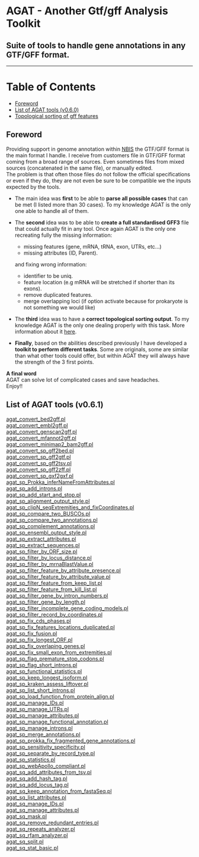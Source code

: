 # AGAT - **A**nother **G**tf/gff **A**nalysis **T**oolkit
## Suite of tools to handle gene annotations in any GTF/GFF format.
---------------------------------------------

# Table of Contents

* [Foreword](#foreword)
* [List of AGAT tools (v0.6.0)](#list-of-agat-tools-v060)
* [Topological sorting of gff features](https://github.com/NBISweden/AGAT/wiki/Topological-sorting-of-gff-features)

## Foreword
Providing support in genome annotation within [NBIS](https://nbis.se) the GTF/GFF format is the main format I handle. I receive from customers file in GTF/GFF format coming from a broad range of sources. Even sometimes files from mixed sources (concatenated in the same file), or manually edited.  
The problem is that often those files do not follow the official specifications or even if they do, they are not even be sure to be compatible we the inputs expected by the tools.  

* The main idea was **first** to be able to **parse all possible cases** that can be met (I listed more than 30 cases). To my knowledge AGAT is the only one able to handle all of them.

* The **second** idea was to be able to **create a full standardised GFF3** file that could actually fit in any tool.
Once again AGAT is the only one recreating fully the missing information:
   * missing features (gene, mRNA, tRNA, exon, UTRs, etc...)
   * missing attributes (ID, Parent).

   and fixing wrong information:
   * identifier to be uniq.
   * feature location (e.g mRNA will be stretched if shorter than its exons).
   * remove duplicated features.
   * merge overlapping loci (if option activate because for prokaryote is not something we would like)

* The **third** idea was to have a **correct topological sorting output**. To my knowledge AGAT is the only one dealing properly with this task. More information about it [here](https://github.com/NBISweden/AGAT/wiki/Topological-sorting-of-gff-features).

* **Finally**, based on the abilities described previously I have developed a **toolkit to perform different tasks**. Some are originals, some are similar than what other tools could offer, but within AGAT they will always have the strength of the 3 first points.


**A final word**  
AGAT can solve lot of complicated cases and save headaches.  
Enjoy!!

## List of AGAT tools (v0.6.1)
[agat_convert_bed2gff.pl](https://github.com/NBISweden/AGAT/wiki/agat_convert_bed2gff)  
[agat_convert_embl2gff.pl](https://github.com/NBISweden/AGAT/wiki/agat_convert_embl2gff)  
[agat_convert_genscan2gff.pl](https://github.com/NBISweden/AGAT/wiki/agat_convert_genscan2gff)  
[agat_convert_mfannot2gff.pl](https://github.com/NBISweden/AGAT/wiki/agat_convert_mfannot2gff)  
[agat_convert_minimap2_bam2gff.pl](https://github.com/NBISweden/AGAT/wiki/agat_convert_minimap2_bam2gff)  
[agat_convert_sp_gff2bed.pl](https://github.com/NBISweden/AGAT/wiki/agat_convert_sp_gff2bed)  
[agat_convert_sp_gff2gtf.pl](https://github.com/NBISweden/AGAT/wiki/agat_convert_sp_gff2gtf)  
[agat_convert_sp_gff2tsv.pl](https://github.com/NBISweden/AGAT/wiki/agat_convert_sp_gff2tsv)  
[agat_convert_sp_gff2zff.pl](https://github.com/NBISweden/AGAT/wiki/agat_convert_sp_gff2zff)  
[agat_convert_sp_gxf2gxf.pl](https://github.com/NBISweden/AGAT/wiki/agat_convert_sp_gxf2gxf)  
[agat_sp_Prokka_inferNameFromAttributes.pl](https://github.com/NBISweden/AGAT/wiki/agat_sp_Prokka_inferNameFromAttributes)  
[agat_sp_add_introns.pl](https://github.com/NBISweden/AGAT/wiki/agat_sp_add_introns)  
[agat_sp_add_start_and_stop.pl](https://github.com/NBISweden/AGAT/wiki/agat_sp_add_start_and_stop)  
[agat_sp_alignment_output_style.pl](https://github.com/NBISweden/AGAT/wiki/agat_sp_alignment_output_style)  
[agat_sp_clipN_seqExtremities_and_fixCoordinates.pl](https://github.com/NBISweden/AGAT/wiki/agat_sp_clipN_seqExtremities_and_fixCoordinates)  
[agat_sp_compare_two_BUSCOs.pl](https://github.com/NBISweden/AGAT/wiki/agat_sp_compare_two_BUSCOs)  
[agat_sp_compare_two_annotations.pl](https://github.com/NBISweden/AGAT/wiki/agat_sp_compare_two_annotations)  
[agat_sp_complement_annotations.pl](https://github.com/NBISweden/AGAT/wiki/agat_sp_complement_annotations)  
[agat_sp_ensembl_output_style.pl](https://github.com/NBISweden/AGAT/wiki/agat_sp_ensembl_output_style)  
[agat_sp_extract_attributes.pl](https://github.com/NBISweden/AGAT/wiki/agat_sp_extract_attributes)  
[agat_sp_extract_sequences.pl](https://github.com/NBISweden/AGAT/wiki/agat_sp_extract_sequences)  
[agat_sp_filter_by_ORF_size.pl](https://github.com/NBISweden/AGAT/wiki/agat_sp_filter_by_ORF_size)  
[agat_sp_filter_by_locus_distance.pl](https://github.com/NBISweden/AGAT/wiki/agat_sp_filter_by_locus_distance)  
[agat_sp_filter_by_mrnaBlastValue.pl](https://github.com/NBISweden/AGAT/wiki/agat_sp_filter_by_mrnaBlastValue)  
[agat_sp_filter_feature_by_attribute_presence.pl](https://github.com/NBISweden/AGAT/wiki/agat_sp_filter_feature_by_attribute_presence)  
[agat_sp_filter_feature_by_attribute_value.pl](https://github.com/NBISweden/AGAT/wiki/agat_sp_filter_feature_by_attribute_value)  
[agat_sp_filter_feature_from_keep_list.pl](https://github.com/NBISweden/AGAT/wiki/agat_sp_filter_feature_from_keep_list)  
[agat_sp_filter_feature_from_kill_list.pl](https://github.com/NBISweden/AGAT/wiki/agat_sp_filter_feature_from_kill_list)  
[agat_sp_filter_gene_by_intron_numbers.pl](https://github.com/NBISweden/AGAT/wiki/agat_sp_filter_gene_by_intron_numbers)  
[agat_sp_filter_gene_by_length.pl](https://github.com/NBISweden/AGAT/wiki/agat_sp_filter_gene_by_length)  
[agat_sp_filter_incomplete_gene_coding_models.pl](https://github.com/NBISweden/AGAT/wiki/agat_sp_filter_incomplete_gene_coding_models)  
[agat_sp_filter_record_by_coordinates.pl](https://github.com/NBISweden/AGAT/wiki/agat_sp_filter_record_by_coordinates)  
[agat_sp_fix_cds_phases.pl](https://github.com/NBISweden/AGAT/wiki/agat_sp_fix_cds_phases)  
[agat_sp_fix_features_locations_duplicated.pl](https://github.com/NBISweden/AGAT/wiki/agat_sp_fix_features_locations_duplicated)  
[agat_sp_fix_fusion.pl](https://github.com/NBISweden/AGAT/wiki/agat_sp_fix_fusion)  
[agat_sp_fix_longest_ORF.pl](https://github.com/NBISweden/AGAT/wiki/agat_sp_fix_longest_ORF)  
[agat_sp_fix_overlaping_genes.pl](https://github.com/NBISweden/AGAT/wiki/agat_sp_fix_overlaping_genes)  
[agat_sp_fix_small_exon_from_extremities.pl](https://github.com/NBISweden/AGAT/wiki/agat_sp_fix_small_exon_from_extremities)  
[agat_sp_flag_premature_stop_codons.pl](https://github.com/NBISweden/AGAT/wiki/agat_sp_flag_premature_stop_codons)  
[agat_sp_flag_short_introns.pl](https://github.com/NBISweden/AGAT/wiki/agat_sp_flag_short_introns)  
[agat_sp_functional_statistics.pl](https://github.com/NBISweden/AGAT/wiki/agat_sp_functional_statistics)  
[agat_sp_keep_longest_isoform.pl](https://github.com/NBISweden/AGAT/wiki/agat_sp_keep_longest_isoform)  
[agat_sp_kraken_assess_liftover.pl](https://github.com/NBISweden/AGAT/wiki/agat_sp_kraken_assess_liftover)  
[agat_sp_list_short_introns.pl](https://github.com/NBISweden/AGAT/wiki/agat_sp_list_short_introns)  
[agat_sp_load_function_from_protein_align.pl](https://github.com/NBISweden/AGAT/wiki/agat_sp_load_function_from_protein_align)  
[agat_sp_manage_IDs.pl](https://github.com/NBISweden/AGAT/wiki/agat_sp_manage_IDs)  
[agat_sp_manage_UTRs.pl](https://github.com/NBISweden/AGAT/wiki/agat_sp_manage_UTRs)  
[agat_sp_manage_attributes.pl](https://github.com/NBISweden/AGAT/wiki/agat_sp_manage_attributes)  
[agat_sp_manage_functional_annotation.pl](https://github.com/NBISweden/AGAT/wiki/agat_sp_manage_functional_annotation)  
[agat_sp_manage_introns.pl](https://github.com/NBISweden/AGAT/wiki/agat_sp_manage_introns)  
[agat_sp_merge_annotations.pl](https://github.com/NBISweden/AGAT/wiki/agat_sp_merge_annotations)  
[agat_sp_prokka_fix_fragmented_gene_annotations.pl](https://github.com/NBISweden/AGAT/wiki/agat_sp_prokka_fix_fragmented_gene_annotations)  
[agat_sp_sensitivity_specificity.pl](https://github.com/NBISweden/AGAT/wiki/agat_sp_sensitivity_specificity)  
[agat_sp_separate_by_record_type.pl](https://github.com/NBISweden/AGAT/wiki/agat_sp_separate_by_record_type)  
[agat_sp_statistics.pl](https://github.com/NBISweden/AGAT/wiki/agat_sp_statistics)  
[agat_sp_webApollo_compliant.pl](https://github.com/NBISweden/AGAT/wiki/agat_sp_webApollo_compliant)  
[agat_sq_add_attributes_from_tsv.pl](https://github.com/NBISweden/AGAT/wiki/agat_sq_add_attributes_from_tsv)  
[agat_sq_add_hash_tag.pl](https://github.com/NBISweden/AGAT/wiki/agat_sq_add_hash_tag)  
[agat_sq_add_locus_tag.pl](https://github.com/NBISweden/AGAT/wiki/agat_sq_add_locus_tag)  
[agat_sq_keep_annotation_from_fastaSeq.pl](https://github.com/NBISweden/AGAT/wiki/agat_sq_keep_annotation_from_fastaSeq)  
[agat_sq_list_attributes.pl](https://github.com/NBISweden/AGAT/wiki/agat_sq_list_attributes)  
[agat_sq_manage_IDs.pl](https://github.com/NBISweden/AGAT/wiki/agat_sq_manage_IDs)  
[agat_sq_manage_attributes.pl](https://github.com/NBISweden/AGAT/wiki/agat_sq_manage_attributes)  
[agat_sq_mask.pl](https://github.com/NBISweden/AGAT/wiki/agat_sq_mask)  
[agat_sq_remove_redundant_entries.pl](https://github.com/NBISweden/AGAT/wiki/agat_sq_remove_redundant_entries)  
[agat_sq_repeats_analyzer.pl](https://github.com/NBISweden/AGAT/wiki/agat_sq_repeats_analyzer)  
[agat_sq_rfam_analyzer.pl](https://github.com/NBISweden/AGAT/wiki/agat_sq_rfam_analyzer)  
[agat_sq_split.pl](https://github.com/NBISweden/AGAT/wiki/agat_sq_split)  
[agat_sq_stat_basic.pl](https://github.com/NBISweden/AGAT/wiki/agat_sq_stat_basic)  
